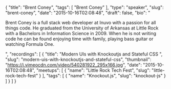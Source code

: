 {
  "title": "Brent Coney",
  "tags": [
    "Brent Coney"
  ],
  "type": "speaker",
  "slug": "brent-coney",
  "date": "2015-10-16T02:08:48",
  "draft": false,
  "bio": "<p>Brent Coney is a full stack web developer at Inuvo with a passion for all things code. He graduated from the University of Arkansas at Little Rock with a Bachelors in Information Science in 2009. When he is not writing code he can be found enjoying time with family, playing bass guitar or watching Formula One.</p>",
  "recordings": [
    {
      "title": "Modern UIs with Knockoutjs and Stateful CSS ",
      "slug": "modern-uis-with-knockoutjs-and-stateful-css",
      "thumbnail": "https://i.vimeocdn.com/video/540281922_295x166.jpg",
      "date": "2015-10-16T02:08:48",
      "meetups": [
        {
          "name": "Little Rock Tech Fest",
          "slug": "little-rock-tech-fest"
        }
      ],
      "tags": [
        {
          "name": "Knockout.js",
          "slug": "knockout-js"
        }
      ]
    }
  ]
}